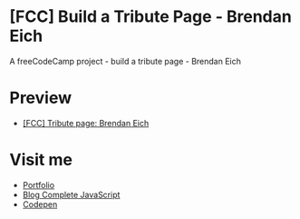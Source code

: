 # [FCC] Build a Tribute Page - Brendan Eich

A freeCodeCamp project - build a tribute page - Brendan Eich

# Preview

  * [[FCC] Tribute page: Brendan Eich](http://about.phamvanlam.com/fcc-tribute-page/)

# Visit me

  * [Portfolio](http://about.phamvanlam.com)
  * [Blog Complete JavaScript](https://completejavascript.com)
  * [Codepen](https://codepen.io/completejavascript)
